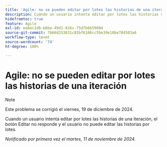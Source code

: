 ```yaml
---
title: 'Agile: no se pueden editar por lotes las historias de una iteración'
description: Cuando un usuario intenta editar por lotes las historias de una iteración, el botón Editar no responde y el usuario no puede editar las historias por lotes.
hidefromtoc: true
feature: Agile
exl-id: eebec1d6-b6be-49d1-816c-75d7b6b59094
source-git-commit: 7b66d253831c83bf6166cc5be39e18be704503a6
workflow-type: tm+mt
source-wordcount: '74'
ht-degree: 100%

---
```


# Agile: no se pueden editar por lotes las historias de una iteración

>[!NOTE]
>
>Este problema se corrigió el viernes, 19 de diciembre de 2024.

Cuando un usuario intenta editar por lotes las historias de una iteración, el botón Editar no responde y el usuario no puede editar las historias por lotes.

_Notificado por primera vez el martes, 11 de noviembre de 2024._
